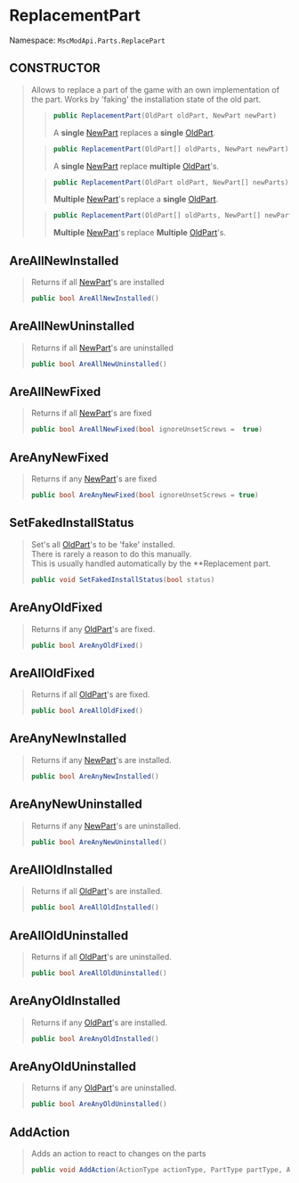 # ReplacementPart

Namespace: ``MscModApi.Parts.ReplacePart``

## CONSTRUCTOR
> Allows to replace a part of the game with an own implementation of the part.
> Works by 'faking' the installation state of the old part.
> > ```csharp
> > public ReplacementPart(OldPart oldPart, NewPart newPart)
> > ```
> > A **single** [NewPart](NewPart.md) replaces a **single** [OldPart](OldPart.md).
>
> > ```csharp
> > public ReplacementPart(OldPart[] oldParts, NewPart newPart)
> > ```
> > A **single** [NewPart](NewPart.md) replace **multiple** [OldPart](OldPart.md)'s.
>
> > ```csharp
> > public ReplacementPart(OldPart oldPart, NewPart[] newParts)
> > ```
> > **Multiple** [NewPart](NewPart.md)'s replace a **single** [OldPart](OldPart.md).
>
> > ```csharp
> > public ReplacementPart(OldPart[] oldParts, NewPart[] newParts)
> > ```
> > **Multiple** [NewPart](NewPart.md)'s replace **Multiple** [OldPart](OldPart.md)'s.


## AreAllNewInstalled
> Returns if all [NewPart](NewPart.md)'s are installed
> ```csharp
> public bool AreAllNewInstalled()
> ```

## AreAllNewUninstalled
> Returns if all [NewPart](NewPart.md)'s are uninstalled
> ```csharp
> public bool AreAllNewUninstalled()
> ```

## AreAllNewFixed
> Returns if all [NewPart](NewPart.md)'s are fixed
> ```csharp
> public bool AreAllNewFixed(bool ignoreUnsetScrews =  true)
> ```

## AreAnyNewFixed
> Returns if any [NewPart](NewPart.md)'s are fixed
> ```csharp
> public bool AreAnyNewFixed(bool ignoreUnsetScrews = true)
> ```

## SetFakedInstallStatus
> Set's all [OldPart](OldPart.md)'s to be 'fake' installed.  
> There is rarely a reason to do this manually.  
> This is usually handled automatically by the **Replacement part.
> ```csharp
> public void SetFakedInstallStatus(bool status)
> ```

## AreAnyOldFixed
> Returns if any [OldPart](OldPart.md)'s are fixed.
> ```csharp
> public bool AreAnyOldFixed()
> ```

## AreAllOldFixed
> Returns if all [OldPart](OldPart.md)'s are fixed.
> ```csharp
> public bool AreAllOldFixed()
> ```

## AreAnyNewInstalled
> Returns if any [NewPart](NewPart.md)'s are installed.
> ```csharp
> public bool AreAnyNewInstalled()
> ```

## AreAnyNewUninstalled
> Returns if any [NewPart](NewPart.md)'s are uninstalled.
> ```csharp
> public bool AreAnyNewUninstalled()
> ```

## AreAllOldInstalled
> Returns if all [OldPart](OldPart.md)'s are installed.
> ```csharp
> public bool AreAllOldInstalled()
> ```

## AreAllOldUninstalled
> Returns if all [OldPart](OldPart.md)'s are uninstalled.
> ```csharp
> public bool AreAllOldUninstalled()
> ```

## AreAnyOldInstalled
> Returns if any [OldPart](OldPart.md)'s are installed.
> ```csharp
> public bool AreAnyOldInstalled()
> ```

## AreAnyOldUninstalled
> Returns if any [OldPart](OldPart.md)'s are uninstalled.
> ```csharp
> public bool AreAnyOldUninstalled()
> ```

## AddAction
> Adds an action to react to changes on the parts
> ```csharp
> public void AddAction(ActionType actionType, PartType partType, Action action)
> ```